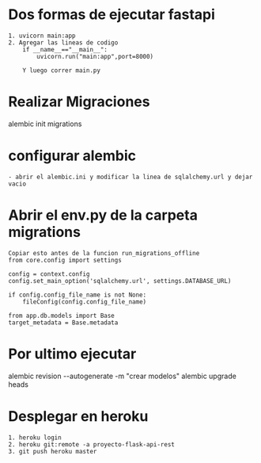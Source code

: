 # Dos formas de ejecutar fastapi
    1. uvicorn main:app
    2. Agregar las lineas de codigo 
        if __name__=="__main__":
            uvicorn.run("main:app",port=8000)
        
        Y luego correr main.py

# Realizar Migraciones

alembic init migrations

# configurar alembic
    - abrir el alembic.ini y modificar la linea de sqlalchemy.url y dejar vacio
# Abrir el env.py de la carpeta migrations
    Copiar esto antes de la funcion run_migrations_offline
    from core.config import settings

    config = context.config
    config.set_main_option('sqlalchemy.url', settings.DATABASE_URL)

    if config.config_file_name is not None:
        fileConfig(config.config_file_name)

    from app.db.models import Base
    target_metadata = Base.metadata
# Por ultimo ejecutar
alembic revision --autogenerate -m "crear modelos"
alembic upgrade heads

# Desplegar en heroku
    1. heroku login 
    2. heroku git:remote -a proyecto-flask-api-rest
    3. git push heroku master